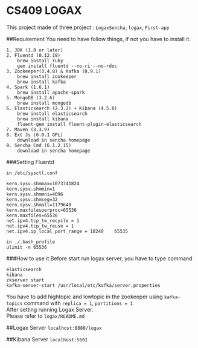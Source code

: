 # CS409 LOGAX
This project made of three project : `LogaxSencha`, `logax`, `First-app`

##Requirement
You need to have follow things, if not you have to install it.

	1. JDK (1.8 or later)
	2. Fluentd (0.12.19)
		brew install ruby
		gem install fluentd --no-ri --no-rdoc
	3. Zookeeper(3.4.8) & Kafka (0.9.1)
		brew install zookeeper
		brew install kafka
	4. Spark (1.6.1)
		brew install apache-spark
	5. MongoDB (3.2.6)
		brew install mongodb
	6. Elasticsearch (2.3.2) + Kibana (4.5.0)
		brew install elasticsearch
		brew install kibana
		fluent-gem install fluent-plugin-elasticsearch
	7. Maven (3.3.9)
	8. Ext Js (6.0.1 GPL)
		download in sencha homepage
	9. Sencha Cmd (6.1.2.15)
		download in sencha homepage

###Setting Fluentd
```
in /etc/sysctl.conf

kern.sysv.shmmax=1073741824
kern.sysv.shmmin=1
kern.sysv.shmmni=4096
kern.sysv.shmseg=32
kern.sysv.shmall=1179648
kern.maxfilesperproc=65536
kern.maxfiles=65536
net.ipv4.tcp_tw_recycle = 1
net.ipv4.tcp_tw_reuse = 1
net.ipv4.ip_local_port_range = 10240    65535

in ./.bash_profile
ulimit -n 65536
```

###How to use it
Before start run logax server, you have to type command
```
elasticsearch
kibana
zkserver start
kafka-server-start /usr/local/etc/kafka/server.properties
```
You have to add hightopic and lowtopic in the zookeeper using `kafka-topics` command with `replica = 1`, `partitions = 1`  
After setting running Logax Server.  
Please refer to `logax/README.md`  

##Logax Server
`localhost:8080/logax`

##Kibana Server
`localhost:5601`
